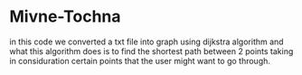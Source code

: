 # Mivne-Tochna
in this code we converted a txt file into graph using dijkstra algorithm
and what this algorithm does is to find the shortest path between 2 points taking in considuration certain points that the user might want to go through.
